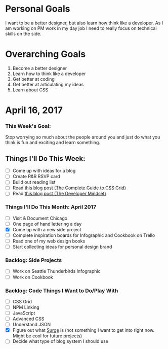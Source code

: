 Personal Goals
==============

I want to be a better designer, but also learn how think like a developer. As I am working on PM work in my day job I need to really focus on technical skills on the side.

# Overarching Goals
1. Become a better designer
2. Learn how to think like a developer
3. Get better at coding
4. Get better at articulating my ideas
5. Learn about CSS

# April 16, 2017

### This Week's Goal:
Stop worrying so much about the people around you and just do what you think is fun and exciting and learn something.

## Things I'll Do This Week:
- [ ] Come up with ideas for a blog
- [ ] Create R&amp;R RSVP card
- [ ] Build out reading list
- [ ] Read [this blog post (The Complete Guide to CSS Grid)](https://css-tricks.com/snippets/css/complete-guide-grid)
- [ ] Read [this blog post (The Developer Mindset)](https://skillcrush.com/2014/06/26/the-developer-mindset)

### Things I'll Do This Month: April 2017
- [ ] Visit & Document Chicago
- [ ] One page of hand lettering a day
- [x] Come up with a new side project
- [ ] Complete inspiration boards for Infographic and Cookbook on Trello
- [ ] Read one of my web design books
- [ ] Start collecting ideas for personal design brand

### Backlog: Side Projects
- [ ] Work on Seattle Thunderbirds Infographic
- [ ] Work on Cookbook

### Backlog: Code Things I Want to Do/Play With
- [ ] CSS Grid
- [ ] NPM Linking
- [ ] JavaScript
- [ ] Advanced CSS
- [ ] Understand JSON
- [x] Figure out what [Surge](http://surge.sh/) is (not something I want to get into right now. Might be cool for future projects)
- [ ] Decide what type of blog system I should use
